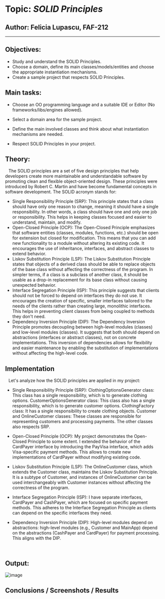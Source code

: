 # Topic: *SOLID Principles*

## Author: Felicia Lupascu, FAF-212

----

## Objectives:

* Study and understand the SOLID Principles.
* Choose a domain, define its main classes/models/entities and choose the appropriate instantiation mechanisms.
* Create a sample project that respects SOLID Principles.

## Main tasks:
* Choose an OO programming language and a suitable IDE or Editor (No frameworks/libs/engines allowed).

* Select a domain area for the sample project.

* Define the main involved classes and think about what instantiation mechanisms are needed.

* Respect SOLID Principles in your project.



## Theory:
&ensp;  The SOLID principles are a set of five design principles that help developers create more maintainable and understandable software by promoting clean and flexible object-oriented design. These principles were introduced by Robert C. Martin and have become fundamental concepts in software development. The SOLID acronym stands for:
* Single Responsibility Principle (SRP): This principle states that a class should have only one reason to change, meaning it should have a single responsibility. In other words, a class should have one and only one job or responsibility. This helps in keeping classes focused and easier to understand, maintain, and modify.
* Open-Closed Principle (OCP): The Open-Closed Principle emphasizes that software entities (classes, modules, functions, etc.) should be open for extension but closed for modification. This means that you can add new functionality to a module without altering its existing code. It encourages the use of inheritance, interfaces, and abstract classes to extend behavior.
* Liskov Substitution Principle (LSP): The Liskov Substitution Principle states that objects of a derived class should be able to replace objects of the base class without affecting the correctness of the program. In simpler terms, if a class is a subclass of another class, it should be usable as a drop-in replacement for its base class without causing unexpected behavior.
* Interface Segregation Principle (ISP): This principle suggests that clients should not be forced to depend on interfaces they do not use. It encourages the creation of specific, smaller interfaces tailored to the needs of the clients rather than creating large, monolithic interfaces. This helps in preventing client classes from being coupled to methods they don't need.
* Dependency Inversion Principle (DIP): The Dependency Inversion Principle promotes decoupling between high-level modules (classes) and low-level modules (classes). It suggests that both should depend on abstractions (interfaces or abstract classes), not on concrete implementations. This inversion of dependencies allows for flexibility and easier maintenance by enabling the substitution of implementations without affecting the high-level code. 

## Implementation

&ensp; Let's analyze how the SOLID principles are applied in my project:

* Single Responsibility Principle (SRP):
        ClothingOptionsGenerator class: This class has a single responsibility, which is to generate clothing options.
        CustomerOptionsGenerator class: This class also has a single responsibility, which is to generate customer options.
        ClothingFactory class: It has a single responsibility to create clothing objects.
        Customer and OnlineCustomer classes: These classes are responsible for representing customers and processing payments.
        The other classes also respects SRP.

* Open-Closed Principle (OCP):
        My project demonstrates the Open-Closed Principle to some extent. I  extended the behavior of the CardPayer interface by introducing the PayVisa interface, which adds Visa-specific payment methods. This allows  to create new implementations of CardPayer without modifying existing code.

* Liskov Substitution Principle (LSP):
        The OnlineCustomer class, which extends the Customer class, maintains the Liskov Substitution Principle. It is a subtype of Customer, and instances of OnlineCustomer can be used interchangeably with Customer instances without affecting the correctness of the program.

* Interface Segregation Principle (ISP):
        I have separate interfaces, CardPayer and CashPayer, which are focused on specific payment methods. This adheres to the Interface Segregation Principle as clients can depend on the specific interfaces they need.

* Dependency Inversion Principle (DIP):
        High-level modules depend on abstractions:  high-level modules (e.g., Customer and MainApp) depend on the abstractions (CashPayer and CardPayer) for payment processing. This aligns with the DIP.

&ensp; 

## Output:

![image](https://github.com/feliciaL3/TMPS/assets/113386223/918f2e1b-e939-4fba-a813-baed96a5b41b)



## Conclusions / Screenshots / Results
&ensp; 



